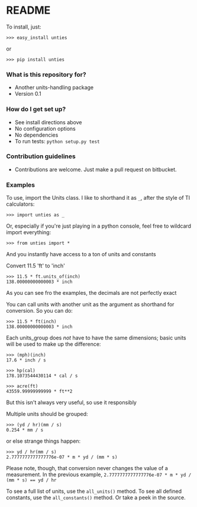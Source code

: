 # README #

To install, just:

    >>> easy_install unties

or

    >>> pip install unties

### What is this repository for? ###

* Another units-handling package
* Version 0.1


### How do I get set up? ###

* See install directions above
* No configuration options
* No dependencies
* To run tests: `python setup.py test`

### Contribution guidelines ###

* Contributions are welcome. Just make a pull request on bitbucket.

### Examples ###

To use, import the Units class. I like to shorthand it as `_`, after the style
of TI calculators:

    >>> import unties as _

Or, especially if you're just playing in a python console, feel free to wildcard
import everything:

    >>> from unties import *

And you instantly have access to a ton of units and constants

Convert 11.5 'ft' to 'inch'

    >>> 11.5 * ft.units_of(inch)
    138.00000000000003 * inch

As you can see fro the examples, the decimals are not perfectly exact

You can call units with another unit as the argument as shorthand for
conversion. So you can do:

    >>> 11.5 * ft(inch)
    138.00000000000003 * inch

Each units_group does *not* have to have the same dimensions; basic units will
be used to make up the difference:

    >>> (mph)(inch)
    17.6 * inch / s

    >>> hp(cal)
    178.1073544430114 * cal / s

    >>> acre(ft)
    43559.99999999999 * ft**2

But this isn't always very useful, so use it responsibly

Multiple units should be grouped:

    >>> (yd / hr)(mm / s)
    0.254 * mm / s

or else strange things happen:

    >>> yd / hr(mm / s)
    2.7777777777777776e-07 * m * yd / (mm * s)

Please note, though, that conversion never changes the value of a measurement.
In the previous example, `2.7777777777777776e-07 * m * yd / (mm * s) == yd / hr`

To see a full list of units, use the `all_units()` method. To see all defined
constants, use the `all_constants()` method. Or take a peek in the source.
